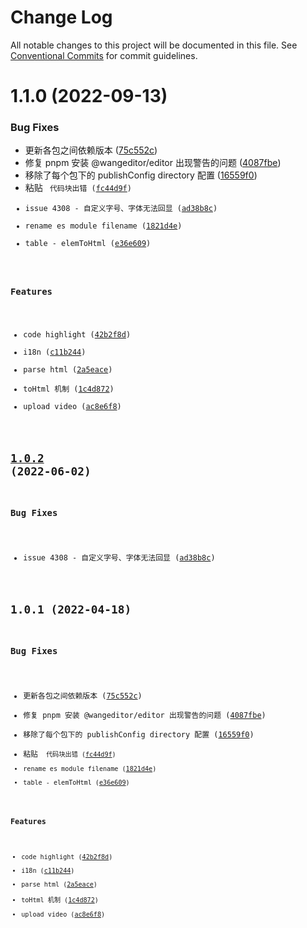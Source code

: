 # Change Log

All notable changes to this project will be documented in this file.
See [Conventional Commits](https://conventionalcommits.org) for commit guidelines.

# 1.1.0 (2022-09-13)


### Bug Fixes

* 更新各包之间依赖版本 ([75c552c](https://github.com/tometh/Editor/commit/75c552cc8ed54765bebb86a7ec5329a7fc79e85f))
* 修复 pnpm 安装 @wangeditor/editor 出现警告的问题 ([4087fbe](https://github.com/tometh/Editor/commit/4087fbee01c76bdd55e747a5e86c5e4a8d6a8353))
* 移除了每个包下的 publishConfig directory 配置 ([16559f0](https://github.com/tometh/Editor/commit/16559f052545c111318be760e64291a521bdcc65))
* 粘贴 <code> 代码块出错 ([fc44d9f](https://github.com/tometh/Editor/commit/fc44d9ff36cb9566d9dc5490b4be14f2e5bd3f3c))
* issue 4308 - 自定义字号、字体无法回显 ([ad38b8c](https://github.com/tometh/Editor/commit/ad38b8ce6dbcff1d65785c8d6701238ad351f562))
* rename es module filename ([1821d4e](https://github.com/tometh/Editor/commit/1821d4eef49e64efcb41b848849ca7a5e6472044))
* table - elemToHtml ([e36e609](https://github.com/tometh/Editor/commit/e36e6092ef721723169afc8bf0560a47ac9f4dfc))


### Features

* code highlight ([42b2f8d](https://github.com/tometh/Editor/commit/42b2f8d192e2433593c11ad0b8424737f6cffb58))
* i18n ([c11b244](https://github.com/tometh/Editor/commit/c11b2440f91b99d40bca18b675c66a22b6e160c9))
* parse html ([2a5eace](https://github.com/tometh/Editor/commit/2a5eace00f33cded50b68e8164748ec2480213fd))
* toHtml 机制 ([1c4d872](https://github.com/tometh/Editor/commit/1c4d8729f84aaab6a448f23064b34a20596305e9))
* upload video ([ac8e6f8](https://github.com/tometh/Editor/commit/ac8e6f8b5258e593714676a6f6be359ba525833c))





## [1.0.2](https://github.com/tometh/Editor/compare/@wangeditor/code-highlight@1.0.1...@wangeditor/code-highlight@1.0.2) (2022-06-02)


### Bug Fixes

* issue 4308 - 自定义字号、字体无法回显 ([ad38b8c](https://github.com/tometh/Editor/commit/ad38b8ce6dbcff1d65785c8d6701238ad351f562))





## 1.0.1 (2022-04-18)


### Bug Fixes

* 更新各包之间依赖版本 ([75c552c](https://github.com/tometh/Editor/commit/75c552cc8ed54765bebb86a7ec5329a7fc79e85f))
* 修复 pnpm 安装 @wangeditor/editor 出现警告的问题 ([4087fbe](https://github.com/tometh/Editor/commit/4087fbee01c76bdd55e747a5e86c5e4a8d6a8353))
* 移除了每个包下的 publishConfig directory 配置 ([16559f0](https://github.com/tometh/Editor/commit/16559f052545c111318be760e64291a521bdcc65))
* 粘贴 <code> 代码块出错 ([fc44d9f](https://github.com/tometh/Editor/commit/fc44d9ff36cb9566d9dc5490b4be14f2e5bd3f3c))
* rename es module filename ([1821d4e](https://github.com/tometh/Editor/commit/1821d4eef49e64efcb41b848849ca7a5e6472044))
* table - elemToHtml ([e36e609](https://github.com/tometh/Editor/commit/e36e6092ef721723169afc8bf0560a47ac9f4dfc))


### Features

* code highlight ([42b2f8d](https://github.com/tometh/Editor/commit/42b2f8d192e2433593c11ad0b8424737f6cffb58))
* i18n ([c11b244](https://github.com/tometh/Editor/commit/c11b2440f91b99d40bca18b675c66a22b6e160c9))
* parse html ([2a5eace](https://github.com/tometh/Editor/commit/2a5eace00f33cded50b68e8164748ec2480213fd))
* toHtml 机制 ([1c4d872](https://github.com/tometh/Editor/commit/1c4d8729f84aaab6a448f23064b34a20596305e9))
* upload video ([ac8e6f8](https://github.com/tometh/Editor/commit/ac8e6f8b5258e593714676a6f6be359ba525833c))
